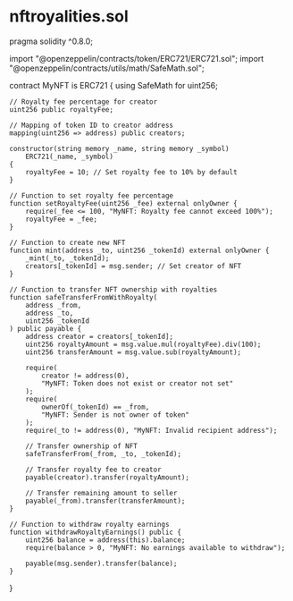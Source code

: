 # nftroyalities.sol

pragma solidity ^0.8.0;

import "@openzeppelin/contracts/token/ERC721/ERC721.sol";
import "@openzeppelin/contracts/utils/math/SafeMath.sol";

contract MyNFT is ERC721 {
    using SafeMath for uint256;

    // Royalty fee percentage for creator
    uint256 public royaltyFee;

    // Mapping of token ID to creator address
    mapping(uint256 => address) public creators;

    constructor(string memory _name, string memory _symbol)
        ERC721(_name, _symbol)
    {
        royaltyFee = 10; // Set royalty fee to 10% by default
    }

    // Function to set royalty fee percentage
    function setRoyaltyFee(uint256 _fee) external onlyOwner {
        require(_fee <= 100, "MyNFT: Royalty fee cannot exceed 100%");
        royaltyFee = _fee;
    }

    // Function to create new NFT
    function mint(address _to, uint256 _tokenId) external onlyOwner {
        _mint(_to, _tokenId);
        creators[_tokenId] = msg.sender; // Set creator of NFT
    }

    // Function to transfer NFT ownership with royalties
    function safeTransferFromWithRoyalty(
        address _from,
        address _to,
        uint256 _tokenId
    ) public payable {
        address creator = creators[_tokenId];
        uint256 royaltyAmount = msg.value.mul(royaltyFee).div(100);
        uint256 transferAmount = msg.value.sub(royaltyAmount);

        require(
            creator != address(0),
            "MyNFT: Token does not exist or creator not set"
        );
        require(
            ownerOf(_tokenId) == _from,
            "MyNFT: Sender is not owner of token"
        );
        require(_to != address(0), "MyNFT: Invalid recipient address");

        // Transfer ownership of NFT
        safeTransferFrom(_from, _to, _tokenId);

        // Transfer royalty fee to creator
        payable(creator).transfer(royaltyAmount);

        // Transfer remaining amount to seller
        payable(_from).transfer(transferAmount);
    }

    // Function to withdraw royalty earnings
    function withdrawRoyaltyEarnings() public {
        uint256 balance = address(this).balance;
        require(balance > 0, "MyNFT: No earnings available to withdraw");

        payable(msg.sender).transfer(balance);
    }
}
